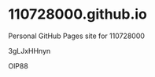 # 110728000.github.io
Personal GitHub Pages site for 110728000










































3gLJxHHnyn

OlP88
